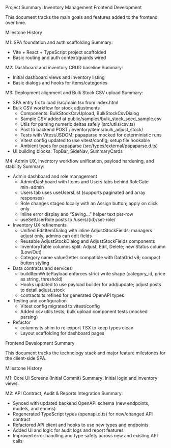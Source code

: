 Project Summary: Inventory Management Frontend Development

This document tracks the main goals and features added to the frontend over time.

Milestone History

M1: SPA foundation and auth scaffolding
Summary:
- Vite + React + TypeScript project scaffolded
- Basic routing and auth context/guards wired

M2: Dashboard and inventory CRUD baseline
Summary:
- Initial dashboard views and inventory listing
- Basic dialogs and hooks for items/categories

M3: Deployment alignment and Bulk Stock CSV upload
Summary:
- SPA entry fix to load /src/main.tsx from index.html
- Bulk CSV workflow for stock adjustments
	- Components: BulkStockCsvUpload, BulkStockCsvDialog
	- Sample CSV added at public/samples/bulk_stock_seed_sample.csv
	- Utils for parsing numeric deltas safely (src/utils/csv.ts)
	- Post to backend POST /inventory/items/bulk_adjust_stock/
	- Tests with Vitest/JSDOM; papaparse mocked for deterministic runs
	- Vitest config updated to use vitest/config; setup file hookable
	- Ambient types for papaparse (src/types/external/papaparse.d.ts)
- UI building blocks: TopBar, SideNav, SummaryCards

M4: Admin UX, inventory workflow unification, payload hardening, and stability
Summary:
- Admin dashboard and role management
	- AdminDashboard with Items and Users tabs behind RoleGate min=admin
	- Users tab uses useUsersList (supports paginated and array responses)
	- Role changes staged locally with an Assign button; apply on click only
	- Inline error display and “Saving…” helper text per-row
	- useSetUserRole posts to /users/{id}/set-role/
- Inventory UX refinements
	- Unified EditItemDialog with inline AdjustStockFields; managers adjust only, admins can edit fields
	- Reusable AdjustStockDialog and AdjustStockFields components
	- InventoryTable columns split: Adjust, Edit, Delete; new Status column (Low/Out)
	- Category name valueGetter compatible with DataGrid v8; compact button styling
- Data contracts and services
	- buildItemWritePayload enforces strict write shape (category_id, price as string, threshold)
	- Hooks updated to use payload builder for add/update; adjust posts to detail adjust_stock
	- contracts.ts refined for generated OpenAPI types
- Testing and configuration
	- Vitest config migrated to vitest/config
	- Added csv utils tests; bulk upload component tests (mocked parsing)
- Refactor
	- columns.ts shim to re-export TSX to keep types clean
	- Layout scaffolding for dashboard pages



Frontend Development Summary

This document tracks the technology stack and major feature milestones for the client-side SPA.

Milestone History

M1: Core UI Screens (Initial Commit)
Summary: Initial login and inventory views.

M2: API Contract, Audit & Reports Integration
Summary:
- Synced with updated backend OpenAPI schema (new endpoints, models, and enums)
- Regenerated TypeScript types (openapi.d.ts) for new/changed API contract
- Refactored API client and hooks to use new types and endpoints
- Added UI and logic for audit logs and report features
- Improved error handling and type safety across new and existing API calls
